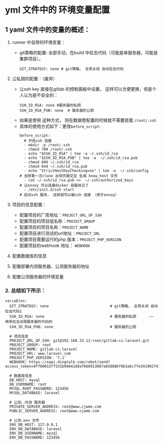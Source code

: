 # yml 文件中的 环境变量配置

## 1 yaml 文件中的变量的概述：
1. runner 中自带的环境变量：
    * git策略的配置: 全部手动，在build 中拉去代码（可能是单服务器，可能是集群项目）。
        ```
        GIT_STRATEGY: none # git策略， 全局关闭 自动拉去代码
        ```
2. 公私钥的配置：（废弃）
    * 让ssh key 直接在gitlab 的控制面板中设置， 这样可以方便更换，但是个人认为是不安全的：
        ```
        SSH_ID_RSA: none #服务器的私钥     
        SSH_ID_RSA_PUB: none  # 服务器的公钥
        ```
    * 如果是使用 这种方式， 则在数据卷配置的时候就不需要挂载 `/root/.ssh`
    * 具体的使用方式如下：更改`before_script`:
        ```
        before_script:
          # 开启ssh 连接
          - mkdir -p /root/.ssh
          - chmod 700 /root/.ssh
          - echo "$SSH_ID_RSA" | tee -a ~/.ssh/id_rsa
          - echo "$SSH_ID_RSA_PUB" | tee -a  ~/.ssh/id_rsa.pub
          - chmod 600 ~/.ssh/id_rsa
          - chmod 644 ~/.ssh/id_rsa.pub
          - echo "StrictHostKeyChecking=no" | tee -a  ~/.ssh/config     # 去除第一次clone 出现页面交互 生成 know_host 文件
          - cat ~/.ssh/id_rsa.pub >>  ~/.ssh/authorized_keys            # 让envoy 可以连接docker 容器自己了
          - /etc/init.d/ssh start                                       # 启动ssh 服务， 这样就可以被ssh 连接 （用于envoy）
        ```
       
3. 项目的信息配置：
    * 配置项目的厂库地址：`PROJECT_URL_OF_SSH`
    * 配置项目的项目组名称：`PROJECT_GROUP`
    * 配置项目的项目名称：`PROJECT_NAME`
    * 配置项目进行测试的url地址：`PROJECT_URL`
    * 配置项目需要运行的php 版本：`PROJECT_PHP_VERSION`
    * 配置项目的webhook 地址： `WEBHOOK`
    
4. 配置数据库的信息
5. 配置部署内测服务器、公测服务器的地址    
6. 配置公测服务器的环境变量  

### 2. 总结如下所示：
```
variables:
  GIT_STRATEGY: none                            # git策略， 全局关闭 自动拉去代码1
  SSH_ID_RSA: none                              # 服务器的私钥      —— 用来拉去远程服务器的代码的
  SSH_ID_RSA_PUB: none                          # 服务器的公钥

  # 项目信息
  PROJECT_URL_OF_SSH: git@192.168.33.11:root/gitlab-ci-laravel.git
  PROJECT_GROUP: root
  PROJECT_NAME: gitlab-ci-laravel
  PROJECT_URL: www.laravel.com
  PROJECT_PHP_VERSION: '7.1'
  WEBHOOK: https://oapi.dingtalk.com/robot/send?access_token=9ff80015ff531b94041ddaf668913087a65808bf0b1ebc7fe3419027476060e9

  # 数据库信息
  DB_HOST: mysql
  DB_USERNAME: root
  MYSQL_ROOT_PASSWORD: 123456
  MYSQL_DATABASE: laravel

  # 公测、内测 服务器
  PRIVATE_SERVER_ADDRESS: root@www.cjwme.com
  PUBLIC_SERVER_ADDRESS: root@www.cjwme.com
  
  # 公测.env 文件
  ENV_DB_HOST: 127.0.0.1
  ENV_DB_DATABASE: laravel
  ENV_DB_USERNAME: mysql
  ENV_DB_PASSWORD: 123456
```